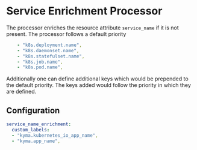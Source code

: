 # Service Enrichment Processor

The processor enriches the resource attribute `service_name` if it is not present. The processor follows a default priority
```yaml
    - "k8s.deployment.name",
	- "k8s.daemonset.name",
	- "k8s.statefulset.name",
	- "k8s.job.name",
	- "k8s.pod.name",
```

Additionally one can define additional keys which would be prepended to the default priority. The keys added would follow the
priority in which they are defined.

## Configuration

```yaml
service_name_enrichment:
  custom_labels:
  - "kyma.kubernetes_io_app_name",
  - "kyma.app_name",
```